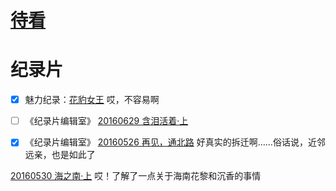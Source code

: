 # [待看](https://github.com/noteMay/blog/issues/40)

# 纪录片

- [x] 魅力纪录：[花豹女王](https://www.bilibili.com/video/BV1Gs411a76W/)
哎，不容易啊

- [ ] 《纪录片编辑室》 [20160629 含泪活着·上](http://jishi.cctv.com/2016/06/29/VIDEkf7hLfh7M6cK1oRJQbbF160629.shtml)

- [x] 《纪录片编辑室》 [20160526 再见，通北路](https://jishi.cctv.com/2016/05/26/VIDEKOHZYnABMYy8usRFDxf3160526.shtml)
好真实的拆迁啊……俗话说，近邻远亲，也是如此了

[20160530 海之南·上](https://jishi.cctv.com/2016/05/27/VIDEz6UpYeNxiXBRhsKaz0nt160527.shtml)
哎！了解了一点关于海南花黎和沉香的事情